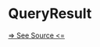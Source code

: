 # QueryResult

[=> See Source <=](../../../docs/fundamentals/node-tools/providence-analytics/QueryResult.md)
